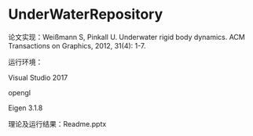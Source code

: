 # UnderWaterRepository
论文实现：Weißmann S, Pinkall U. Underwater rigid body dynamics. ACM Transactions on Graphics, 2012, 31(4): 1-7.

运行环境：

Visual Studio 2017

opengl

Eigen 3.1.8

理论及运行结果：Readme.pptx

